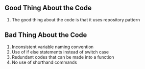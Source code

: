 <h2>Good Thing About the Code</h2>
<ol>
    <li>The good thing about the code is that it uses repository pattern</li>
</ol>

<h2>Bad Thing About the Code</h2>
<ol>
    <li>Inconsistent variable naming convention</li>
    <li>Use of if else statements instead of switch case</li>
    <li>Redundant codes that can be made into a function</li>
    <li>No use of shorthand commands</li>
</ol>